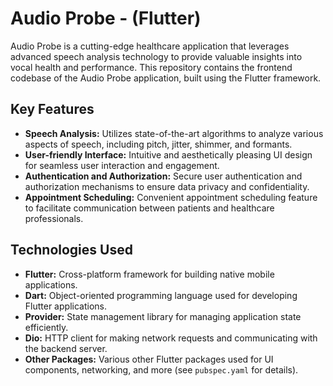 # Audio Probe - (Flutter)

Audio Probe is a cutting-edge healthcare application that leverages advanced speech analysis technology to provide valuable insights into vocal health and performance. This repository contains the frontend codebase of the Audio Probe application, built using the Flutter framework.

## Key Features

- **Speech Analysis:** Utilizes state-of-the-art algorithms to analyze various aspects of speech, including pitch, jitter, shimmer, and formants.
- **User-friendly Interface:** Intuitive and aesthetically pleasing UI design for seamless user interaction and engagement.
- **Authentication and Authorization:** Secure user authentication and authorization mechanisms to ensure data privacy and confidentiality.
- **Appointment Scheduling:** Convenient appointment scheduling feature to facilitate communication between patients and healthcare professionals.
  
## Technologies Used

- **Flutter:** Cross-platform framework for building native mobile applications.
- **Dart:** Object-oriented programming language used for developing Flutter applications.
- **Provider:** State management library for managing application state efficiently.
- **Dio:** HTTP client for making network requests and communicating with the backend server.
- **Other Packages:** Various other Flutter packages used for UI components, networking, and more (see `pubspec.yaml` for details).

